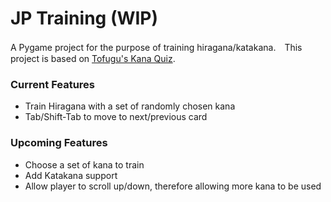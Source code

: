 # JP Training (WIP)
A Pygame project for the purpose of training hiragana/katakana.　This project is based on <a href='https://kana-quiz.tofugu.com/'>Tofugu's Kana Quiz</a>.

<h3>Current Features</h3>
  <ul>
  <li>Train Hiragana with a set of randomly chosen kana</li>
  <li>Tab/Shift-Tab to move to next/previous card</li>
  </ul>
  
<h3>Upcoming Features</h3>
  <ul>
  <li>Choose a set of kana to train</li>
  <li>Add Katakana support</li>
  <li>Allow player to scroll up/down, therefore allowing more kana to be used</li>
  </ul>
